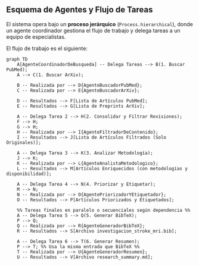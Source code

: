 ## Esquema de Agentes y Flujo de Tareas

El sistema opera bajo un **proceso jerárquico** (`Process.hierarchical`), donde un agente coordinador gestiona el flujo de trabajo y delega tareas a un equipo de especialistas.

El flujo de trabajo es el siguiente:

```mermaid
graph TD
    A[AgenteCoordinadorDeBusqueda] -- Delega Tareas --> B(1. Buscar PubMed);
    A --> C(1. Buscar ArXiv);

    B -- Realizada por --> D{AgenteBuscadorPubMed};
    C -- Realizada por --> E{AgenteBuscadorArXiv};

    D -- Resultados --> F[Lista de Artículos PubMed];
    E -- Resultados --> G[Lista de Preprints ArXiv];

    A -- Delega Tarea 2 --> H(2. Consolidar y Filtrar Revisiones);
    F --> H;
    G --> H;
    H -- Realizada por --> I{AgenteFiltradorDeContenido};
    I -- Resultados --> J[Lista de Artículos Filtrados (Solo Originales)];

    A -- Delega Tarea 3 --> K(3. Analizar Metodología);
    J --> K;
    K -- Realizada por --> L{AgenteAnalistaMetodologico};
    L -- Resultados --> M[Artículos Enriquecidos (con metodologías y disponibilidad)];

    A -- Delega Tarea 4 --> N(4. Priorizar y Etiquetar);
    M --> N;
    N -- Realizada por --> O{AgentePriorizadorYEtiquetador};
    O -- Resultados --> P[Artículos Priorizados y Etiquetados];

    %% Tareas finales en paralelo o secuenciales según dependencia %%
    A -- Delega Tarea 5 --> Q(5. Generar BibTeX);
    P --> Q;
    Q -- Realizada por --> R{AgenteGeneradorBibTeX};
    R -- Resultados --> S[Archivo investigacion_stroke_mri.bib];

    A -- Delega Tarea 6 --> T(6. Generar Resumen);
    P --> T; %% Usa la misma entrada que BibTeX %%
    T -- Realizada por --> U{AgenteGeneradorResumen};
    U -- Resultados --> V[Archivo research_summary.md];
